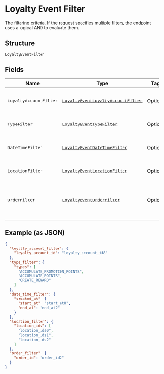 
# Loyalty Event Filter

The filtering criteria. If the request specifies multiple filters,
the endpoint uses a logical AND to evaluate them.

## Structure

`LoyaltyEventFilter`

## Fields

| Name | Type | Tags | Description |
|  --- | --- | --- | --- |
| `LoyaltyAccountFilter` | [`LoyaltyEventLoyaltyAccountFilter`](../../doc/models/loyalty-event-loyalty-account-filter.md) | Optional | Filter events by loyalty account. |
| `TypeFilter` | [`LoyaltyEventTypeFilter`](../../doc/models/loyalty-event-type-filter.md) | Optional | Filter events by event type. |
| `DateTimeFilter` | [`LoyaltyEventDateTimeFilter`](../../doc/models/loyalty-event-date-time-filter.md) | Optional | Filter events by date time range. |
| `LocationFilter` | [`LoyaltyEventLocationFilter`](../../doc/models/loyalty-event-location-filter.md) | Optional | Filter events by location. |
| `OrderFilter` | [`LoyaltyEventOrderFilter`](../../doc/models/loyalty-event-order-filter.md) | Optional | Filter events by the order associated with the event. |

## Example (as JSON)

```json
{
  "loyalty_account_filter": {
    "loyalty_account_id": "loyalty_account_id8"
  },
  "type_filter": {
    "types": [
      "ACCUMULATE_PROMOTION_POINTS",
      "ACCUMULATE_POINTS",
      "CREATE_REWARD"
    ]
  },
  "date_time_filter": {
    "created_at": {
      "start_at": "start_at0",
      "end_at": "end_at2"
    }
  },
  "location_filter": {
    "location_ids": [
      "location_ids0",
      "location_ids1",
      "location_ids2"
    ]
  },
  "order_filter": {
    "order_id": "order_id2"
  }
}
```


